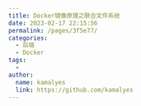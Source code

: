 ```yaml
---
title: Docker镜像原理之联合文件系统
date: 2023-02-17 22:15:56
permalink: /pages/3f5e77/
categories:
  - 后端
  - Docker
tags:
  - 
author: 
  name: kamalyes
  link: https://github.com/kamalyes
---
```

